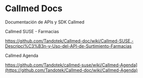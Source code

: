 # Callmed Docs
Documentación de APIs y SDK Callmed

Callmed SUSE - Farmacias

https://github.com/Tandotek/Callmed-doc/wiki/Callmed-SUSE,-Descripci%C3%B3n-y-Uso-del-API-de-Surtimiento-Farmacias


Callmed Agenda 


https://github.com/Tandotek/callmed-suse/wiki/Callmed-Agenda](https://github.com/Tandotek/Callmed-doc/wiki/Callmed-Agenda)





